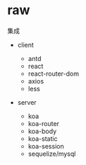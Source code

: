 # raw


集成

- client
  - antd
  - react
  - react-router-dom
  - axios
  - less

- server
  - koa
  - koa-router
  - koa-body
  - koa-static
  - koa-session
  - sequelize/mysql